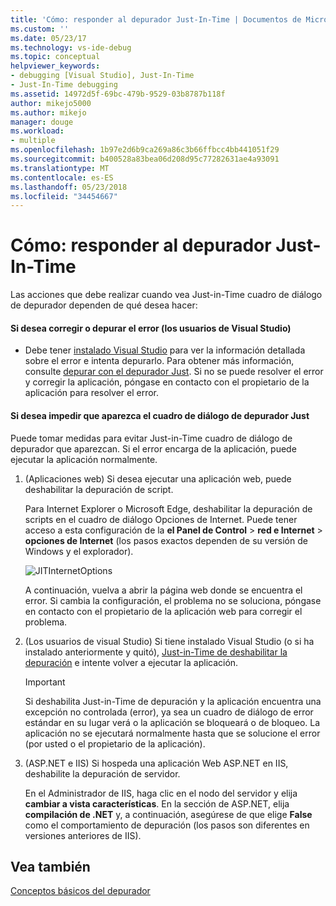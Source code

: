 ```yaml
---
title: 'Cómo: responder al depurador Just-In-Time | Documentos de Microsoft'
ms.custom: ''
ms.date: 05/23/17
ms.technology: vs-ide-debug
ms.topic: conceptual
helpviewer_keywords:
- debugging [Visual Studio], Just-In-Time
- Just-In-Time debugging
ms.assetid: 14972d5f-69bc-479b-9529-03b8787b118f
author: mikejo5000
ms.author: mikejo
manager: douge
ms.workload:
- multiple
ms.openlocfilehash: 1b97e2d6b9ca269a86c3b66ffbcc4bb441051f29
ms.sourcegitcommit: b400528a83bea06d208d95c77282631ae4a93091
ms.translationtype: MT
ms.contentlocale: es-ES
ms.lasthandoff: 05/23/2018
ms.locfileid: "34454667"
---
```

# <a name="how-to-respond-to-the-just-in-time-debugger"></a>Cómo: responder al depurador Just-In-Time

Las acciones que debe realizar cuando vea Just-in-Time cuadro de diálogo de depurador dependen de qué desea hacer:

#### <a name="if-you-want-to-fix-or-debug-the-error-visual-studio-users"></a>Si desea corregir o depurar el error (los usuarios de Visual Studio)

- Debe tener [instalado Visual Studio](http://www.visualstudio.com) para ver la información detallada sobre el error e intenta depurarlo. Para obtener más información, consulte [depurar con el depurador Just](../debugger/debug-using-the-just-in-time-debugger.md). Si no se puede resolver el error y corregir la aplicación, póngase en contacto con el propietario de la aplicación para resolver el error.

#### <a name="if-you-want-to-prevent-the-just-in-time-debugger-dialog-box-from-appearing"></a>Si desea impedir que aparezca el cuadro de diálogo de depurador Just

Puede tomar medidas para evitar Just-in-Time cuadro de diálogo de depurador que aparezcan. Si el error encarga de la aplicación, puede ejecutar la aplicación normalmente.

1. (Aplicaciones web) Si desea ejecutar una aplicación web, puede deshabilitar la depuración de script.

    Para Internet Explorer o Microsoft Edge, deshabilitar la depuración de scripts en el cuadro de diálogo Opciones de Internet. Puede tener acceso a esta configuración de la **el Panel de Control** > **red e Internet** > **opciones de Internet** (los pasos exactos dependen de su versión de Windows y el explorador).

    ![JITInternetOptions](../debugger/media/jitinternetoptions.png "JITInternetOptions")

    A continuación, vuelva a abrir la página web donde se encuentra el error. Si cambia la configuración, el problema no se soluciona, póngase en contacto con el propietario de la aplicación web para corregir el problema.

3. (Los usuarios de visual Studio) Si tiene instalado Visual Studio (o si ha instalado anteriormente y quitó), [Just-in-Time de deshabilitar la depuración](../debugger/debug-using-the-just-in-time-debugger.md) e intente volver a ejecutar la aplicación.

    > [!IMPORTANT]
    > Si deshabilita Just-in-Time de depuración y la aplicación encuentra una excepción no controlada (error), ya sea un cuadro de diálogo de error estándar en su lugar verá o la aplicación se bloqueará o de bloqueo. La aplicación no se ejecutará normalmente hasta que se solucione el error (por usted o el propietario de la aplicación).

2. (ASP.NET e IIS) Si hospeda una aplicación Web ASP.NET en IIS, deshabilite la depuración de servidor.

    En el Administrador de IIS, haga clic en el nodo del servidor y elija **cambiar a vista características**. En la sección de ASP.NET, elija **compilación de .NET** y, a continuación, asegúrese de que elige **False** como el comportamiento de depuración (los pasos son diferentes en versiones anteriores de IIS).
  
## <a name="see-also"></a>Vea también    
 [Conceptos básicos del depurador](../debugger/debugger-basics.md)   
